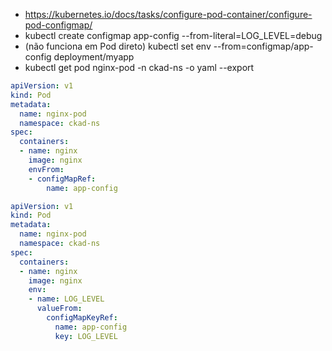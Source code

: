 - https://kubernetes.io/docs/tasks/configure-pod-container/configure-pod-configmap/
- kubectl create configmap app-config --from-literal=LOG_LEVEL=debug
- (não funciona em Pod direto) kubectl set env --from=configmap/app-config deployment/myapp
- kubectl get pod nginx-pod -n ckad-ns -o yaml --export
```yaml
apiVersion: v1
kind: Pod
metadata:
  name: nginx-pod
  namespace: ckad-ns
spec:
  containers:
  - name: nginx
    image: nginx
    envFrom:
    - configMapRef:
        name: app-config
```
```yaml
apiVersion: v1
kind: Pod
metadata:
  name: nginx-pod
  namespace: ckad-ns
spec:
  containers:
  - name: nginx
    image: nginx
    env:
    - name: LOG_LEVEL
      valueFrom:
        configMapKeyRef:
          name: app-config
          key: LOG_LEVEL
```
